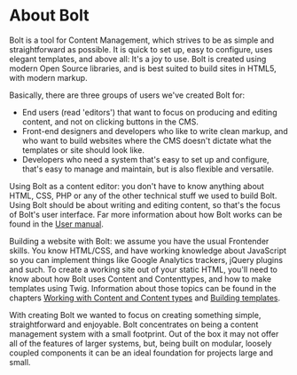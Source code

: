 About Bolt
==========

Bolt is a tool for Content Management, which strives to be as simple and
straightforward as possible. It is quick to set up, easy to configure,
uses elegant templates, and above all: It's a joy to use. Bolt is created
using modern Open Source libraries, and is best suited to build sites in
HTML5, with modern markup.

Basically, there are three groups of users we've created Bolt for:

 - End users (read 'editors') that want to focus on producing and editing
   content, and not on clicking buttons in the CMS.
 - Front-end designers and developers who like to write clean markup, and
   who want to build websites where the CMS doesn't dictate what the
   templates or site should look like.
 - Developers who need a system that's easy to set up and configure,
   that's easy to manage and maintain, but is also flexible and versatile.

Using Bolt as a content editor: you don't have to know anything about
HTML, CSS, PHP or any of the other technical stuff we used to build Bolt.
Using Bolt should be about writing and editing content, so that's the
focus of Bolt's user interface. Far more information about how Bolt works
can be found in the [User manual](http://manual.bolt.cm/).

Building a website with Bolt: we assume you have the usual Frontender
skills. You know HTML/CSS, and have working knowledge about JavaScript so
you can implement things like Google Analytics trackers, jQuery plugins
and such. To create a working site out of your static HTML, you'll need to
know about how Bolt uses Content and Contenttypes, and how to make
templates using Twig. Information about those topics can be found in the
chapters [Working with Content and Content types](/content) and 
[Building templates](/templates).

With creating Bolt we wanted to focus on creating something simple,
straightforward and enjoyable. Bolt concentrates on being a content
management system with a small footprint. Out of the box it may not offer
all of the features of larger systems, but, being built on modular,
loosely coupled components it can be an ideal foundation for projects
large and small.
